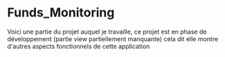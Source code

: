 # Funds_Monitoring

Voici une partie du projet auquel je travaille, ce projet est en phase de développement (partie view partiellement manquante) cela dit elle montre d'autres aspects fonctionnels de cette application
